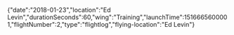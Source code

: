 {"date":"2018-01-23","location":"Ed Levin","durationSeconds":60,"wing":"Training","launchTime":1516665600001,"flightNumber":2,"type":"flightlog","flying-location":"Ed Levin"}
